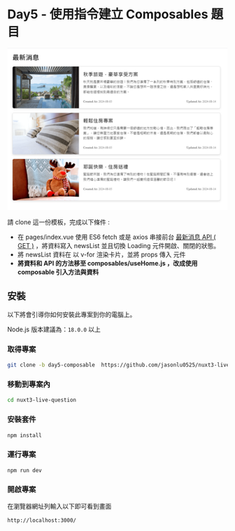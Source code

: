 # Day5 - 使用指令建立 Composables 題目

![題目示意圖](image.png)

請 clone 這一份模板，完成以下條件 :

- 在 pages/index.vue 使用 ES6 fetch 或是 axios 串接前台 [最新消息 API ( GET )](https://nuxr3.zeabur.app/swagger/#/Home%2FNews%20-%20%E6%9C%80%E6%96%B0%E6%B6%88%E6%81%AF) ，將資料寫入 newsList 並且切換 Loading 元件開啟、關閉的狀態。
- 將 newsList 資料在 <NewsCard  /> 以 v-for 渲染卡片，並將 props 傳入<NewsCard  /> 元件
- **將資料和 API 的方法移至 composables/useHome.js ，改成使用 composable 引入方法與資料**

## 安裝

以下將會引導你如何安裝此專案到你的電腦上。

Node.js 版本建議為：`18.0.0` 以上

### 取得專案

```bash
git clone -b day5-composable  https://github.com/jasonlu0525/nuxt3-live-question.git
```

### 移動到專案內

```bash
cd nuxt3-live-question
```

### 安裝套件

```bash
npm install
```

### 運行專案

```bash
npm run dev
```

### 開啟專案

在瀏覽器網址列輸入以下即可看到畫面

```bash
http://localhost:3000/
```
